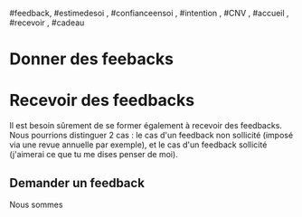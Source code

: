 #feedback, #estimedesoi , #confianceensoi , #intention , #CNV , #accueil , #recevoir , #cadeau

# Donner des feebacks

# Recevoir des feedbacks

Il est besoin sûrement de se former également à recevoir des feedbacks.
Nous pourrions distinguer 2 cas : le cas d'un feedback non sollicité (imposé via une revue annuelle par exemple), et le cas d'un feedback sollicité (j'aimerai ce que tu me dises penser de moi).

## Demander un feedback

Nous sommes 